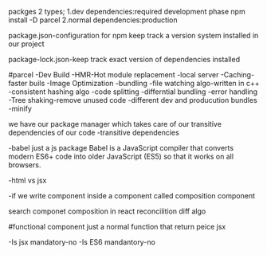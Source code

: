 packges 2 types;
1.dev dependencies:required development phase
npm install -D parcel
2.normal dependencies:production

package.json-configuration for npm
 keep track a version system installed in our project

package-lock.json-keep track exact version of dependencies installed

#parcel
-Dev Build
-HMR-Hot module replacement
-local server
-Caching-faster buils
-Image Optimization
-bundling
-file watching algo-written in c++
-consistent hashing algo 
-code splitting
-differntial bundling
-error handling
-Tree shaking-remove unused code
-different dev and producution bundles
-minify


we  have our package manager which takes care of our   transitive dependencies of our code
-transitive dependencies

-babel just a js package
Babel is a JavaScript compiler that converts modern ES6+ code into older JavaScript (ES5) so that it works on all browsers.


-html vs jsx



-if we write component inside a component called composition  component

search 
componet composition in react
reconcilition
diff algo




#functional component just a normal function that return peice jsx

-Is jsx mandatory-no
-Is ES6 mandantory-no



